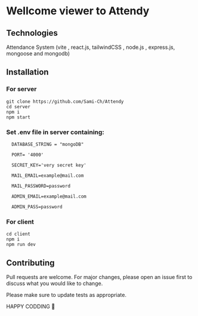 # Wellcome viewer to Attendy
## Technologies
Attendance System (vite , react.js, tailwindCSS , node.js , express.js, mongoose and mongodb)
## Installation
### For server
```
git clone https://github.com/Sami-Ch/Attendy
cd server
npm i
npm start
```
### Set .env file in server containing:
```
  DATABASE_STRING = "mongoDB"

  PORT= '4000'

  SECRET_KEY='very secret key'

  MAIL_EMAIL=example@mail.com

  MAIL_PASSWORD=password

  ADMIN_EMAIL=example@mail.com

  ADMIN_PASS=password
```
### For client
```
cd client
npm i
npm run dev
```

## Contributing

Pull requests are welcome. For major changes, please open an issue first
to discuss what you would like to change.


Please make sure to update tests as appropriate.


HAPPY CODDING 🤗




